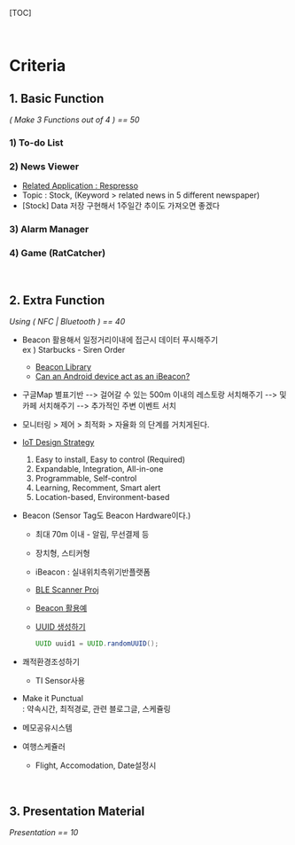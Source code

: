 [TOC]

<br>

# Criteria

## 1. Basic Function

*( Make 3 Functions out of 4 ) == 50*

### 1) To-do List

### 2) News Viewer

- [Related Application : Respresso](https://102smart.tistory.com/entry/레스프레소-Respresso-주식펀드경제뉴스-소식을-받는-어플?category=600890)
- Topic : Stock, (Keyword > related news in 5 different newspaper)
- [Stock] Data 저장 구현해서 1주일간 추이도 가져오면 좋겠다 

### 3) Alarm Manager

### 4) Game (RatCatcher)

<br>

## 2. Extra Function

*Using ( NFC | Bluetooth ) == 40*

- Beacon 활용해서 일정거리이내에 접근시 데이터 푸시해주기  
  ex ) Starbucks - Siren Order  

  - [Beacon Library](https://github.com/adriancretu/beacons-android)
  - [Can an Android device act as an iBeacon?](https://stackoverflow.com/questions/19602913/can-an-android-device-act-as-an-ibeacon)

- 구글Map 별표기반 --> 걸어갈 수 있는 500m 이내의 레스토랑 서치해주기 --> 및 카페 서치해주기 --> 추가적인 주변 이벤트 서치

- 모니터링 > 제어 > 최적화 > 자율화 의 단계를 거치게된다.

- [IoT Design Strategy](https://brunch.co.kr/@sungi-kim/54)

  1. Easy to install, Easy to control (Required)
  2. Expandable, Integration, All-in-one
  3. Programmable, Self-control
  4. Learning, Recomment, Smart alert
  5. Location-based, Environment-based

- Beacon (Sensor Tag도 Beacon Hardware이다.)

  - 최대 70m 이내 - 알림, 무선결제 등

  - 장치형, 스티커형

  - iBeacon : 실내위치측위기반플랫폼

  - [BLE Scanner Proj](https://gongdol22.tistory.com/12)

  - [Beacon 활용예](https://saurus2.tistory.com/entry/Part-1-비콘이란?category=564008)

  - [UUID 생성하기](https://saurus2.tistory.com/entry/Part-1-비콘이란)

    ```java
    UUID uuid1 = UUID.randomUUID();
    ```

    

- 쾌적환경조성하기

  - TI Sensor사용

- Make it Punctual  
  : 약속시간, 최적경로, 관련 블로그글, 스케쥴링

- 메모공유시스템

- 여행스케쥴러

  - Flight, Accomodation, Date설정시 



<br>

## 3. Presentation Material

*Presentation == 10*